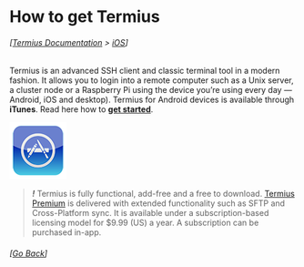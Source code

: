 # How to get Termius
###### [[Termius Documentation](../README.md) > [iOS](README.md)]

Termius is an advanced SSH client and classic terminal tool in a modern fashion. It allows you to login into a remote computer such as a Unix server, a cluster node or a Raspberry Pi using the device you’re using every day — Android, iOS and desktop). Termius for Android devices is available through **iTunes**. Read here how to **[get started](/quick_start/README.md)**.

[![iTunes](.images/apple.png)](https://itunes.apple.com/us/app/server-auditor/id549039908)

> ***!*** Termius is fully functional, add-free and a free to download. [Termius Premium](../general/subscriptions.md) is delivered with extended functionality such as SFTP and Cross-Platform sync. It is available under a subscription-based licensing model for $9.99 (US) a year. A subscription can be purchased in-app.

###### [[Go Back](README.md)]
